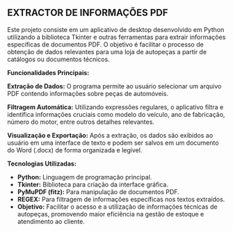 ## EXTRACTOR DE INFORMAÇÕES PDF

Este projeto consiste em um aplicativo de desktop desenvolvido em Python utilizando a biblioteca Tkinter e outras ferramentas para extrair informações específicas de documentos PDF. O objetivo é facilitar o processo de obtenção de dados relevantes para uma loja de autopeças a partir de catálogos ou documentos técnicos.

**Funcionalidades Principais:**

**Extração de Dados:** O programa permite ao usuário selecionar um arquivo PDF contendo informações sobre peças de automóveis.

**Filtragem Automática:** Utilizando expressões regulares, o aplicativo filtra e identifica informações cruciais como modelo do veículo, ano de fabricação, número do motor, entre outros detalhes relevantes.

**Visualização e Exportação:** Após a extração, os dados são exibidos ao usuário em uma interface de texto e podem ser salvos em um documento do Word (.docx) de forma organizada e legível.

**Tecnologias Utilizadas:**

- **Python:** Linguagem de programação principal.
- **Tkinter:** Biblioteca para criação da interface gráfica. 
- **PyMuPDF (fitz):** Para manipulação de documentos PDF. 
- **REGEX:** Para filtragem de informações específicas nos textos extraídos. 
- **Objetivo:** Facilitar o acesso e a utilização de informações técnicas de autopeças, promovendo maior eficiência na gestão de estoque e atendimento ao cliente.
